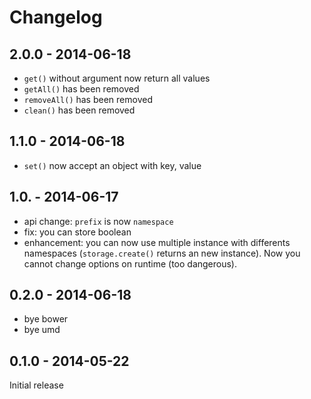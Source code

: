 # Changelog

## 2.0.0 - 2014-06-18

- `get()` without argument now return all values
- `getAll()` has been removed
- `removeAll()` has been removed
- `clean()` has been removed

## 1.1.0 - 2014-06-18

- `set()` now accept an object with key, value

## 1.0. - 2014-06-17

- api change: `prefix` is now `namespace`
- fix: you can store boolean
- enhancement: you can now use multiple instance with differents namespaces (`storage.create()` returns an new instance). Now you cannot change options on runtime (too dangerous).

## 0.2.0 - 2014-06-18

- bye bower
- bye umd

## 0.1.0 - 2014-05-22

Initial release
